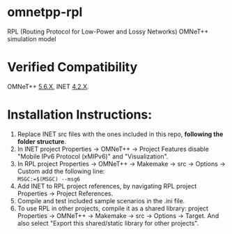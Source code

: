 # omnetpp-rpl

RPL (Routing Protocol for Low-Power and Lossy Networks) OMNeT++ simulation model

# Verified Compatibility
OMNeT++ [5.6.X](https://omnetpp.org/download/old), INET [4.2.X](https://github.com/inet-framework/inet/releases/download/v4.2.5/inet-4.2.5-src.tgz).

# Installation Instructions:
1. Replace INET src files with the ones included in this repo, **following the folder structure**.
2. In INET project Properties -> OMNeT++ -> Project Features disable "Mobile IPv6 Protocol (xMIPv6)" and "Visualization".
3. In RPL project Properties -> OMNeT++ -> Makemake -> src -> Options -> Custom add the following line:  
`MSGC:=$(MSGC) --msg6`
4. Add INET to RPL project references, by navigating RPL project Properties -> Project References.
4. Compile and test included sample scenarios in the .ini file.
5. To use RPL in other projects, compile it as a shared library: project Properties -> OMNeT++ -> Makemake -> src -> Options -> Target. And also select "Export this shared/static library for other projects".
